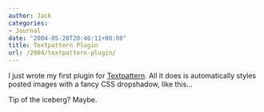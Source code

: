 ```yaml
---
author: Jack
categories:
- Journal
date: "2004-05-20T20:46:11+00:00"
title: Textpattern Plugin
url: /2004/textpattern-plugin/
---
```


I just wrote my first plugin for [Textpattern][1]. All it does is automatically styles posted images with a fancy CSS dropshadow, like this&#8230;

Tip of the iceberg? Maybe.

 [1]: http://www.textpattern.com